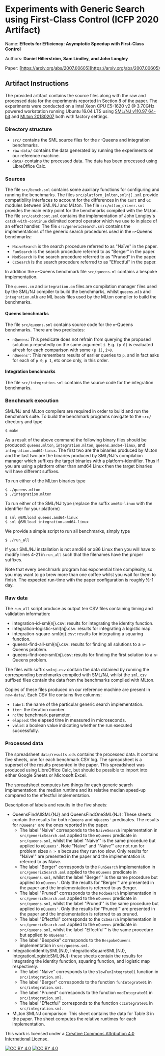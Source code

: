# Experiments with Generic Search using First-Class Control (ICFP 2020 Artifact)

Name:    **Effects for Efficiency: Asymptotic Speedup with First-Class Control**

Authors: **Daniel Hillerström, Sam Lindley, and John Longley**

Paper: [https://arxiv.org/abs/2007.00605](https://arxiv.org/abs/2007.00605)

## Artifact Instructions

The provided artifact contains the source files along with the raw and
processed data for the experiments reported in Section 8 of the
paper. The experiments were conducted on a Intel Xeon CPU E5-1620 v2 @
3.70GHz powered workstation running Ubuntu 16.04 LTS using [SML/NJ
v110.97 64-bit](https://www.smlnj.org/dist/working/110.97/index.html)
and [MLton
20180207](https://github.com/MLton/mlton/releases/tag/on-20180207-release)
both with factory settings.

### Directory structure

* `src/` contains the SML source files for the `n`-Queens and
  integration benchmarks.
* `raw-data/` contains the data generated by running the experiments
  on our reference machine.
* `data/` contains the processed data. The data has been processed
  using LibreOffice Calc.

### Sources

The file `src/bench.sml` contains some auxiliary functions for
configuring and running the benchmarks. The files
`src/platform_{mlton,smlnj}.sml` provide compatibility interfaces to
account for the differences in the `Cont` and `GC` modules between
SML/NJ and MLton. The file `src/mlton_driver.sml` provides the main
entry point for the benchmarks compiled with the MLton. The file
`src/catchcont.sml` contains the implementation of John Longley's
`catch-with-continue` delimited control operator which we use to in
place of an effect handler. The file `src/genericSearch.sml` contains
the implementations of the generic search procedures used in the
`n`-Queens benchmarks:

* `NaiveSearch` is the search procedure referred to as "Naïve" in the
  paper.
* `FunSearch` is the search procedure referred to as "Berger" in the
  paper.
* `ModSearch` is the search procedure referred to as "Pruned" in the
  paper.
* `CcSearch` is the search procedure referred to as "Effectful" in the
  paper.

In addition the `n`-Queens benchmark file `src/queens.ml` contains a
bespoke implementation.

The `queens.cm` and `integration.cm` files are compilation manager
files used by the SML/NJ compiler to build the benchmarks, whilst
`queens.mlb` and `integration.mlb` are ML basis files used by the
MLton compiler to build the benchmarks.

#### Queens benchmarks

The file `src/queens.sml` contains source code for the `n`-Queens
benchmarks. There are two predicates:
* `nQueens`: This predicate does not refrain from querying the
   proposed solution p repeatedly on the same argument `i`.  E.g. `(p
   0)` is evaluated afresh for each comparison with some `(p i)`,
   `i>0`.
* `nQueens'`: This remembers results of earlier queries to `p`, and in
   fact asks for each of `p 0`, `p 1`, etc once only, in this order.

#### Integration benchmarks

The file `src/integration.sml` contains the source code for the
integration benchmarks.

### Benchmark execution

SML/NJ and MLton compilers are required in order to build and run the
benchmark suite. To build the benchmark programs navigate to the
`src/` directory and type

```shell
$ make
```

As a result of the above command the following binary files should be
produced: `queens.mlton`, `integration.mlton`, `queens.amd64-linux`,
and `integration.amd64-linux`. The first two are the binaries produced
by MLton and the last two are the binaries produced by SML/NJ's
compilation manager which suffixes the target binaries with a
platform-identifier. Thus if you are using a platform other than amd64
Linux then the target binaries will have different suffixes.

To run either of the MLton binaries type
```
$ ./queens.mlton
$ ./integration.mlton
```

To run either of the SML/NJ type (replace the suffix `amd64-linux` with
the identifier for your platform)

```
$ sml @SMLload queens.amd64-linux
$ sml @SMLload integration.amd64-linux
```

We provide a simple script to run all benchmarks, simply type

```
$ ./run_all
```

If your SML/NJ installation is not amd64 or x86 Linux then you will have to
modify lines 4-21 in `run_all` such that the filenames have the proper
suffixes.

Note that every benchmark program has exponential time complexity, so
you may want to go brew more than one coffee whilst you wait for them
to finish. The expected run-time with the paper configuration is
roughly ½-1 day.

### Raw data

The `run_all` script produce as output ten CSV files containing timing
and validation information:

* integration-id-sml{nj}.csv: results for integrating the identity function.
* integration-logistic-sml{nj}.csv: results for integrating a logistic map.
* integration-square-sml{nj}.csv: results for integrating a squaring function.
* queens-find-all-sml{nj}.csv: results for finding all solutions to a `n`-Queens problem.
* queens-find-one-sml{nj}.csv: results for finding the first solution to a `n`-Queens problem.

The files with suffix `smlnj.csv` contain the data obtained by running
the corresponding benchmarks compiled with SML/NJ, whilst the
`sml.csv` suffixed files contain the data from the benchmarks compiled
with MLton.

Copies of these files produced on our reference machine are present in
`raw-data/`. Each CSV file contains five columns:
* `label`: the name of the particular generic search implementation.
* `iter`: the iteration number.
* `n`: the benchmark parameter.
* `elapsed`: the elapsed time in measured in microseconds.
* `valid`: a boolean value indicating whether the run executed
  successfully.

### Processed data

The spreadsheet `data/results.ods` contains the processed data. It
contains five sheets, one for each benchmark CSV log. The spreadsheet
is a superset of the results presented in the paper. This spreadsheet
was produced using LibreOffice Calc, but should be possible to import
into either Google Sheets or Microsoft Excel.

The spreadsheet computes two things for each generic search
implementation: the median runtime and its relative median speed-up
compared to the effectful implementation.

Description of labels and results in the five sheets:
* QueensFindAllSML{NJ} and QueensFindOneSML{NJ}: These sheets contain
  the results for both `nQueens` and `nQueens'` predicates. The results
  for `nQueens'` are the ones reported in the paper.
  + The label "Naive" corresponds to the `NaiveSearch` implementation
    in `src/genericSearch.sml` applied to the `nQueens` predicate in
    `src/queens.sml`, whilst the label "Naive'" is the same procedure
    but applied to `nQueens'`. Note "Naive" and "Naive'" are not run
    for problem sizes `n > 8` because they run too slow. Only results
    for "Naive'" are presented in the paper and the implementation is
    referred to as Naïve.
  + The label "Berger" corresponds to the `FunSearch` implementation in
    `src/genericSearch.sml` applied to the `nQueens` predicate in
    `src/queens.sml`, whilst the label "Berger'" is the same procedure
    but applied to `nQueens'`. Only the results for "Berger'" are
    presented in the paper and the implementation is referred to as
    Berger.
  + The label "Pruned" corresponds to the `ModSearch` implementation in
    `src/genericSearch.sml` applied to the `nQueens` predicate in
    `src/queens.sml`, whilst the label "Pruned'" is the same procedure
    but applied to `nQueens'`. Only the results for "Pruned'" are
    presented in the paper and the implementation is referred to as
    pruned.
  + The label "Effectful" corresponds to the `CcSearch` implementation in
    `src/genericSearch.sml` applied to the `nQueens` predicate in
    `src/queens.sml`, whilst the label "Effectful'" is the same procedure but
    applied to `nQueens'`.
  + The label "Bespoke" corresponds to the `BespokeQueens` implementation
    in `src/queens.sml`.
* IntegrationIdentitySML{NJ}, IntegrationSquareSML{NJ},
  IntegrationLogisticSML{NJ}: these sheets contain the results for
  integrating the identity function, squaring function, and logistic
  map respectively.
  + The label "Naive" corresponds to the `slowFunIntegrate01`
    function in `src/integration.sml`.
  + The label "Berger" corresponds to the function `funIntegrate01` in
    `src/integration.sml`.
  + The label "Pruned" corresponds to the function `modIntegrate01` in
    `src/integration.sml`.
  + The label "Effectful" corresponds to the function `ccIntegrate01` in
    `src/integration.sml`.
* MLton SMLNJ comparison: This sheet contains the data for Table 3 in
  the paper. The sheet computes the relative runtimes for each
  implementation.

This work is licensed under a
[Creative Commons Attribution 4.0 International License][cc-by].

[![CC BY 4.0][cc-by-image]][cc-by] [![CC BY 4.0][cc-by-shield]][cc-by]

[cc-by]: http://creativecommons.org/licenses/by/4.0/
[cc-by-image]: https://i.creativecommons.org/l/by/4.0/88x31.png
[cc-by-shield]: https://img.shields.io/badge/License-CC%20BY%204.0-lightgrey.svg
